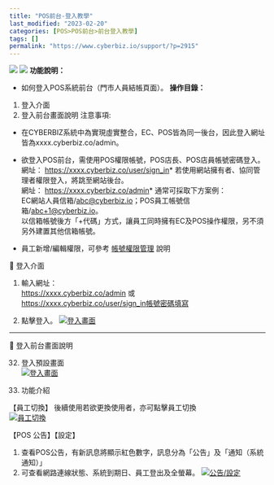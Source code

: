 ```yaml
---
title: "POS前台-登入教學"
last_modified: "2023-02-20"
categories: [POS>POS前台>前台登入教學]
tags: []
permalink: "https://www.cyberbiz.io/support/?p=2915"
---
```


![](https://www.cyberbiz.io/support/wp-content/uploads/適用站別.png)
[![](https://www.cyberbiz.io/support/wp-content/uploads/台灣站.png)](https://www.cyberbiz.io/support/?page_id=2490)
**功能說明：**  

* 如何登入POS系統前台（門市人員結帳頁面）。
**操作目錄：**

1. 登入介面
2. 登入前台畫面說明
注意事項:  

* 在CYBERBIZ系統中為實現虛實整合，EC、POS皆為同一後台，因此登入網址皆為xxxx.cyberbiz.co/admin。
* 欲登入POS前台，需使用POS權限帳號，POS店長、POS店員帳號密碼登入。  
網址： https://xxxx.cyberbiz.co/user/sign_in* 若使用網站擁有者、協同管理者權限登入，將跳至網站後台。   
網址： https://xxxx.cyberbiz.co/admin* 通常可採取下方案例：  
EC網站人員信箱/abc@cyberbiz.io；POS員工帳號信箱/abc+1@cyberbiz.io。  
以信箱帳號後方「+代碼」方式，讓員工同時擁有EC及POS操作權限，另不須另外建置其他信箱帳號。

* 員工新增/編輯權限，可參考 [帳號權限管理](https://www.cyberbiz.io/support/?p=5012#d) 說明

📌 登入介面  

1. 輸入網址：  
https://xxxx.cyberbiz.co/admin 或  
https://xxxx.cyberbiz.co/user/sign_in帳號密碼填寫

2. 點擊登入。 
[![登入畫面](https://www.cyberbiz.io/support/wp-content/uploads/POS前台-登入教學01-1.png)](https://www.cyberbiz.io/support/wp-content/uploads/POS前台-登入教學01-1.png)  

* * *


📌 登入前台畫面說明

32. 登入預設畫面  
[![登入畫面](https://www.cyberbiz.io/support/wp-content/uploads/POS前台-登入教學02.png)](https://www.cyberbiz.io/support/wp-content/uploads/POS前台-登入教學02.png)



33. 功能介紹  

【員工切換】 後續使用若欲更換使用者，亦可點擊員工切換  
[![員工切換](https://www.cyberbiz.io/support/wp-content/uploads/POS前台-登入教學03.png)](https://www.cyberbiz.io/support/wp-content/uploads/POS前台-登入教學03.png)  

【POS 公告】【設定】

1. 查看POS公告，有新訊息將顯示紅色數字，訊息分為「公告」及「通知（系統通知）」
2. 可查看網路連線狀態、系統到期日、員工登出及全螢幕。
[![公告/設定](https://www.cyberbiz.io/support/wp-content/uploads/POS前台-登入教學04.png)](https://www.cyberbiz.io/support/wp-content/uploads/POS前台-登入教學04.png)



